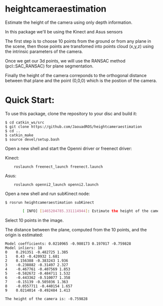 # heightcameraestimation
Estimate the height of the camera using only depth information. 

In this package we'll be using the Kinect and Asus sensors

The first step is to choose 10 points from the ground or from any plane in the scene, then those points are transfomed into points cloud (x,y,z) using the intrinsic parameters of the camera. 

Once we get our 3d points, we will use the RANSAC method (pcl::SAC_RANSAC) for plane segmentation.

Finally the height of the camera correponds to the orthogonal distance between that plane and the point (0,0,0) which is the postion of the camera.


Quick Start:
===============

To use this package, clone the repository to your disc and build it:

    $ cd catkin_ws/src 
    $ git clone https://github.com/JaouadROS/heightcameraestimation
    $ cd ..
    $ catkin_make
    $ source devel/setup.bash

Open a new shell and start the Openni driver or freenect driver:

Kinect:

        roslaunch freenect_launch freenect.launch

Asus:

        roslaunch openni2_launch openni2.launch

Open a new shell and run subKinect node:

    $ rosrun heightcameraestimation subKinect 
```sh
        [ INFO] [1465204785.331114944]: Estimate the height of the camera
```

Select 10 points in the image. 

The distance between the plane, computed from the 10 points, and the origin is estimated:

    Model coefficients: 0.0210965 -0.980173 0.197017 -0.759828
    Model inliers: 10
    0    0.291351 -0.482725 1.385
    1    0.43 -0.420932 1.681
    2    0.156388 -0.383243 1.936
    3    -0.238882 -0.31497 2.327
    4    -0.467761 -0.407569 1.853
    5    -0.582672 -0.484711 1.532
    6    -0.443362 -0.510077 1.358
    7    -0.15139 -0.505036 1.363
    8    -0.0557711 -0.440154 1.657
    9    0.0214014 -0.492484 1.413
    
    The height of the camera is: -0.759828
